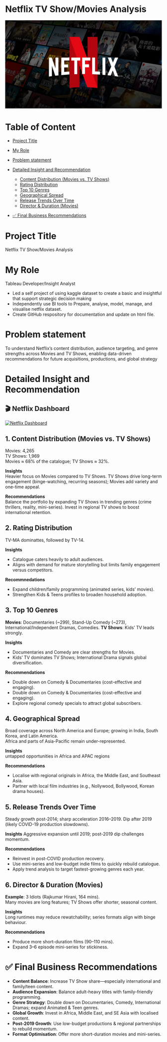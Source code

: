 # Netflix TV Show/Movies Analysis

![Cover Front Page](Asset/Image_Folder/Netflix_Image_Cover.png)

# Table of Content 
- [Project Title](#project-title)
- [My Role](#my-role)
- [Problem statement](#problem-statement)
- [Detailed Insight and Recommendation](#detailed-insight-and-recommendation)
  - [Content Distribution (Movies vs. TV Shows)](#content-distribution-(movies-vs.-tv-shows))
  - [Rating Distribution](#rating-distribution)
  - [Top 10 Genres](#top-10-genres)
  - [Geographical Spread](#geographical-spread)
  - [Release Trends Over Time](#release-trends-over-time)
  - [Director & Duration (Movies)](#director-&-duration-(Movies))
 
- [✅ Final Business Recommendations](#final-business-recommedation)

# Project Title
Netflix TV Show/Movies Analysis

# My Role
Tableau Developer/Insight Analyst
- Led a self project of using kaggle dataset to create a basic and insightful that support strategic decision making
- Independently use BI tools to Prepare, analyse, model, manage, and visualise netflix dataset.
- Create GitHub respository for documentation and update on html file.

# Problem statement
To understand Netflix’s content distribution, audience targeting, and genre strengths across Movies and TV Shows, enabling data-driven recommendations for future acquisitions, productions, and global strategy

# Detailed Insight and Recommendation

## 🎬 Netflix Dashboard

[![Netflix Dashboard](https://public.tableau.com/static/images/Ne/NetflixAnalytic/NetflixDashboard/1.png)](https://public.tableau.com/views/NetflixAnalytic/NetflixDashboard)


## 1. Content Distribution (Movies vs. TV Shows)

Movies: 4,265  
TV Shows: 1,969  
Movies ≈ 68% of the catalogue; TV Shows ≈ 32%.  

**Insights**  
Heavier focus on Movies compared to TV Shows.
TV Shows drive long-term engagement (binge-watching, recurring seasons); Movies add variety and one-time appeal.  

**Recommendations**  
Balance the portfolio by expanding TV Shows in trending genres (crime thrillers, reality, mini-series).
Invest in regional TV shows to boost international retention.


## 2. Rating Distribution

TV-MA dominattes, followed by TV-14.

**Insights**  
- Catalogue caters heavily to adult audiences.
- Aligns with demand for mature storytelling but limits family engagement versus competitors.

**Recommnedations**  
- Expand children/family programming (animated series, kids’ movies).
- Strengthen Kids & Teens profiles to broaden household adoption.

## 3. Top 10 Genres

**Movies**: Documentaries (~299), Stand-Up Comedy (~273), International/Independent Dramas, Comedies.
**TV Shows**: Kids’ TV leads strongly.

**Insights**  
- Documentaries and Comedy are clear strengths for Movies.
- Kids’ TV dominates TV Shows; International Drama signals global diversification.

**Recommendations**  
- Double down on Comedy & Documentaries (cost-effective and engaging).
- Double down on Comedy & Documentaries (cost-effective and engaging).
- Explore regional comedy specials to attract global subscribers.

## 4. Geographical Spread

Broad coverage across North America and Europe; growing in India, South Korea, and Latin America.  
Africa and parts of Asia-Pacific remain under-represented.

**Insights**  
untapped opportunities in Africa and APAC regions

**Recommendations**  
- Localise with regional originals in Africa, the Middle East, and Southeast Asia.
- Partner with local film industries (e.g., Nollywood, Bollywood, Korean drama houses).

## 5. Release Trends Over Time

Steady growth post-2014; sharp acceleration 2016–2019.
Dip after 2019 (likely COVID-19 production slowdowns).

**Insights**
Aggressive expansion until 2019; post-2019 dip challenges momentum.

**Recommendations**  
- Reinvest in post-COVID production recovery.
- Use mini-series and low-budget indie films to quickly rebuild catalogue.
- Apply trend analysis to target fastest-growing genres each year.


## 6. Director & Duration (Movies)

**Example**: 3 Idiots (Rajkumar Hirani, 164 mins).  
Many movies are long features; TV Shows offer shorter, seasonal content.

**Insights**  
Long runtimes may reduce rewatchability; series formats align with binge behaviour.

**Recommendations**  
- Produce more short-duration films (90–110 mins).
- Expand 3–6 episode mini-series for stickiness.

# ✅ Final Business Recommendations

- **Content Balance**: Increase TV Show share—especially international and family/teen content.
- **Audience Expansion**: Balance adult-heavy titles with family-friendly programming.
- **Genre Strategy**: Double down on Documentaries, Comedy, International Dramas; expand Animated & Teen genres.
- **Global Growth**: Invest in Africa, Middle East, and SE Asia with localised content.
- **Post-2019 Growth**: Use low-budget productions & regional partnerships to rebuild momentum.
- **Format Optimisation**: Offer more short-duration movies and mini-series.
